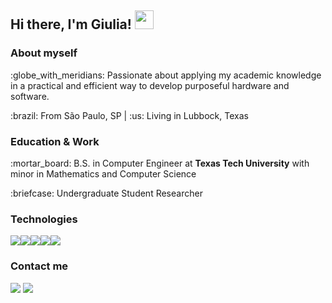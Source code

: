 ## Hi there, I'm Giulia! <img src="https://raw.githubusercontent.com/MartinHeinz/MartinHeinz/master/wave.gif" width="30px">


### About myself
<p>:globe_with_meridians: Passionate about applying my academic knowledge in a practical and efficient way to develop purposeful hardware and software.</p>
<p>:brazil: From São Paulo, SP | :us: Living in Lubbock, Texas</p>

### Education & Work
<p>:mortar_board: B.S. in Computer Engineer at <strong>Texas Tech University</strong> with minor in Mathematics and Computer Science</p>
<p>:briefcase: Undergraduate Student Researcher</p>

### Technologies
<img src="https://img.icons8.com/color/42/000000/c-programming.png"/><img src="https://img.icons8.com/color/42/000000/python.png"/><img src="https://img.icons8.com/fluency/42/000000/arduino.png"/><img src="https://img.icons8.com/fluency/42/000000/matlab.png"/><img src="https://img.icons8.com/color/42/000000/raspberry-pi.png"/>

### Contact me
 <a href="https://www.linkedin.com/in/giulia-piombo/"><img src="https://img.shields.io/badge/-giuliapiombo-blue?style=flat-square&logo=Linkedin&logoColor=white&link=https://www.linkedin.com/in/giulia-piombo/" /></a> <a href="mailto:giulia.piombo01@gmail.com"><img src="https://img.shields.io/badge/-giulia.piombo01@gmail.com-d14836?style=flat-square&logo=Gmail&logoColor=white&link=mailto:giulia.piombo01@gmail.com" /></a>
